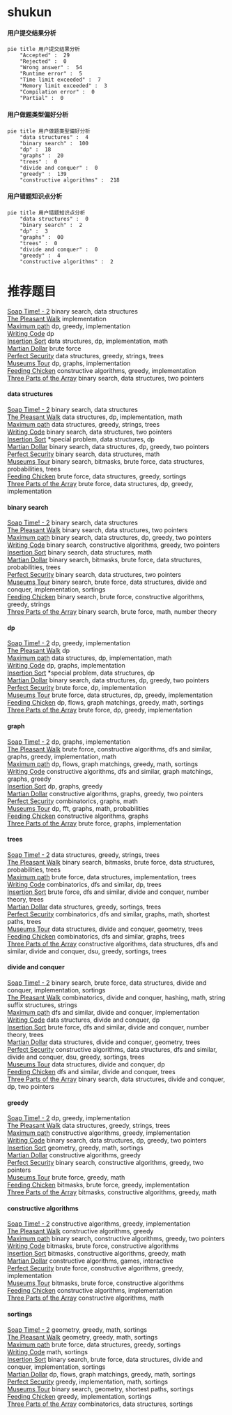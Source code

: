 # shukun
<!-- tabs:start -->
#### **用户提交结果分析**

```mermaid
pie title 用户提交结果分析
    "Accepted" :  29
    "Rejected" :  0
    "Wrong answer" :  54
    "Runtime error" :  5
    "Time limit exceeded" :  7
    "Memory limit exceeded" :  3
    "Compilation error" :  0
    "Partial" :  0
```
#### **用户做题类型偏好分析**

```mermaid
pie title 用户做题类型偏好分析
    "data structures" :  4
    "binary search" :  100
    "dp" :  18
    "graphs" :  20
    "trees" :  0
    "divide and conquer" :  0
    "greedy" :  139
    "constructive algorithms" :  218
```
#### **用户错题知识点分析**

```mermaid
pie title 用户错题知识点分析
    "data structures" :  0
    "binary search" :  2
    "dp" :  3
    "graphs" :  00
    "trees" :  0
    "divide and conquer" :  0
    "greedy" :  4
    "constructive algorithms" :  2
```
<!-- tabs:end -->
# 推荐题目
[Soap Time! - 2](http://codeforces.com/problemset/problem/185/E)		binary search,
                        data structures		  
[The Pleasant Walk](http://codeforces.com/problemset/problem/1090/M)		implementation		  
[Maximum path](http://codeforces.com/problemset/problem/762/D)		dp,
                        greedy,
                        implementation		  
[Writing Code](https://codeforces.com/contest/544/problem/C)		dp		  
[Insertion Sort](http://codeforces.com/problemset/problem/362/C)		data structures,
                        dp,
                        implementation,
                        math		  
[Martian Dollar](http://codeforces.com/problemset/problem/41/B)		brute force		  
[Perfect Security](http://codeforces.com/problemset/problem/923/C)		data structures,
                        greedy,
                        strings,
                        trees		  
[Museums Tour](http://codeforces.com/problemset/problem/1137/C)		dp,
                        graphs,
                        implementation		  
[Feeding Chicken](http://codeforces.com/problemset/problem/1254/A)		constructive algorithms,
                        greedy,
                        implementation		  
[Three Parts of the Array](http://codeforces.com/problemset/problem/1006/C)		binary search,
                        data structures,
                        two pointers		  
<!-- tabs:start -->
#### **data structures**
[Soap Time! - 2](http://codeforces.com/problemset/problem/185/E)		binary search,
                        data structures		  
[The Pleasant Walk](http://codeforces.com/problemset/problem/362/C)		data structures,
                        dp,
                        implementation,
                        math		  
[Maximum path](http://codeforces.com/problemset/problem/923/C)		data structures,
                        greedy,
                        strings,
                        trees		  
[Writing Code](http://codeforces.com/problemset/problem/1006/C)		binary search,
                        data structures,
                        two pointers		  
[Insertion Sort](http://codeforces.com/problemset/problem/1488/E)		*special problem,
                        data structures,
                        dp		  
[Martian Dollar](http://codeforces.com/problemset/problem/1492/C)		binary search,
                        data structures,
                        dp,
                        greedy,
                        two pointers		  
[Perfect Security](http://codeforces.com/problemset/problem/1490/G)		binary search,
                        data structures,
                        math		  
[Museums Tour](http://codeforces.com/problemset/problem/1479/D)		binary search,
                        bitmasks,
                        brute force,
                        data structures,
                        probabilities,
                        trees		  
[Feeding Chicken](http://codeforces.com/problemset/problem/1497/A)		brute force,
                        data structures,
                        greedy,
                        sortings		  
[Three Parts of the Array](http://codeforces.com/problemset/problem/1491/C)		brute force,
                        data structures,
                        dp,
                        greedy,
                        implementation		  
#### **binary search**
[Soap Time! - 2](http://codeforces.com/problemset/problem/185/E)		binary search,
                        data structures		  
[The Pleasant Walk](http://codeforces.com/problemset/problem/1006/C)		binary search,
                        data structures,
                        two pointers		  
[Maximum path](http://codeforces.com/problemset/problem/1492/C)		binary search,
                        data structures,
                        dp,
                        greedy,
                        two pointers		  
[Writing Code](http://codeforces.com/problemset/problem/1463/D)		binary search,
                        constructive algorithms,
                        greedy,
                        two pointers		  
[Insertion Sort](http://codeforces.com/problemset/problem/1490/G)		binary search,
                        data structures,
                        math		  
[Martian Dollar](http://codeforces.com/problemset/problem/1479/D)		binary search,
                        bitmasks,
                        brute force,
                        data structures,
                        probabilities,
                        trees		  
[Perfect Security](http://codeforces.com/problemset/problem/1436/E)		binary search,
                        data structures,
                        two pointers		  
[Museums Tour](http://codeforces.com/problemset/problem/1461/D)		binary search,
                        brute force,
                        data structures,
                        divide and conquer,
                        implementation,
                        sortings		  
[Feeding Chicken](http://codeforces.com/problemset/problem/1493/C)		binary search,
                        brute force,
                        constructive algorithms,
                        greedy,
                        strings		  
[Three Parts of the Array](http://codeforces.com/problemset/problem/1487/D)		binary search,
                        brute force,
                        math,
                        number theory		  
#### **dp**
[Soap Time! - 2](http://codeforces.com/problemset/problem/762/D)		dp,
                        greedy,
                        implementation		  
[The Pleasant Walk](https://codeforces.com/contest/544/problem/C)		dp		  
[Maximum path](http://codeforces.com/problemset/problem/362/C)		data structures,
                        dp,
                        implementation,
                        math		  
[Writing Code](http://codeforces.com/problemset/problem/1137/C)		dp,
                        graphs,
                        implementation		  
[Insertion Sort](http://codeforces.com/problemset/problem/1488/E)		*special problem,
                        data structures,
                        dp		  
[Martian Dollar](http://codeforces.com/problemset/problem/1492/C)		binary search,
                        data structures,
                        dp,
                        greedy,
                        two pointers		  
[Perfect Security](https://codeforces.com/contest/1457/problem/C)		brute force,
                        dp,
                        implementation		  
[Museums Tour](http://codeforces.com/problemset/problem/1491/C)		brute force,
                        data structures,
                        dp,
                        greedy,
                        implementation		  
[Feeding Chicken](http://codeforces.com/problemset/problem/1437/C)		dp,
                        flows,
                        graph matchings,
                        greedy,
                        math,
                        sortings		  
[Three Parts of the Array](http://codeforces.com/problemset/problem/1499/B)		brute force,
                        dp,
                        greedy,
                        implementation		  
#### **graph**
[Soap Time! - 2](http://codeforces.com/problemset/problem/1137/C)		dp,
                        graphs,
                        implementation		  
[The Pleasant Walk](http://codeforces.com/problemset/problem/1487/C)		brute force,
                        constructive algorithms,
                        dfs and similar,
                        graphs,
                        greedy,
                        implementation,
                        math		  
[Maximum path](http://codeforces.com/problemset/problem/1437/C)		dp,
                        flows,
                        graph matchings,
                        greedy,
                        math,
                        sortings		  
[Writing Code](http://codeforces.com/problemset/problem/1470/D)		constructive algorithms,
                        dfs and similar,
                        graph matchings,
                        graphs,
                        greedy		  
[Insertion Sort](http://codeforces.com/problemset/problem/1476/C)		dp,
                        graphs,
                        greedy		  
[Martian Dollar](http://codeforces.com/problemset/problem/1304/D)		constructive algorithms,
                        graphs,
                        greedy,
                        two pointers		  
[Perfect Security](http://codeforces.com/problemset/problem/1475/C)		combinatorics,
                        graphs,
                        math		  
[Museums Tour](http://codeforces.com/problemset/problem/553/E)		dp,
                        fft,
                        graphs,
                        math,
                        probabilities		  
[Feeding Chicken](http://codeforces.com/problemset/problem/1495/C)		constructive algorithms,
                        graphs		  
[Three Parts of the Array](http://codeforces.com/problemset/problem/1510/K)		brute force,
                        graphs,
                        implementation		  
#### **trees**
[Soap Time! - 2](http://codeforces.com/problemset/problem/923/C)		data structures,
                        greedy,
                        strings,
                        trees		  
[The Pleasant Walk](http://codeforces.com/problemset/problem/1479/D)		binary search,
                        bitmasks,
                        brute force,
                        data structures,
                        probabilities,
                        trees		  
[Maximum path](http://codeforces.com/problemset/problem/1511/C)		brute force,
                        data structures,
                        implementation,
                        trees		  
[Writing Code](http://codeforces.com/problemset/problem/1499/F)		combinatorics,
                        dfs and similar,
                        dp,
                        trees		  
[Insertion Sort](http://codeforces.com/problemset/problem/1491/E)		brute force,
                        dfs and similar,
                        divide and conquer,
                        number theory,
                        trees		  
[Martian Dollar](http://codeforces.com/problemset/problem/1466/D)		data structures,
                        greedy,
                        sortings,
                        trees		  
[Perfect Security](http://codeforces.com/problemset/problem/1495/D)		combinatorics,
                        dfs and similar,
                        graphs,
                        math,
                        shortest paths,
                        trees		  
[Museums Tour](http://codeforces.com/problemset/problem/1303/G)		data structures,
                        divide and conquer,
                        geometry,
                        trees		  
[Feeding Chicken](http://codeforces.com/problemset/problem/1454/E)		combinatorics,
                        dfs and similar,
                        graphs,
                        trees		  
[Three Parts of the Array](http://codeforces.com/problemset/problem/1494/D)		constructive algorithms,
                        data structures,
                        dfs and similar,
                        divide and conquer,
                        dsu,
                        greedy,
                        sortings,
                        trees		  
#### **divide and conquer**
[Soap Time! - 2](http://codeforces.com/problemset/problem/1461/D)		binary search,
                        brute force,
                        data structures,
                        divide and conquer,
                        implementation,
                        sortings		  
[The Pleasant Walk](http://codeforces.com/problemset/problem/1466/G)		combinatorics,
                        divide and conquer,
                        hashing,
                        math,
                        string suffix structures,
                        strings		  
[Maximum path](http://codeforces.com/problemset/problem/1490/D)		dfs and similar,
                        divide and conquer,
                        implementation		  
[Writing Code](https://codeforces.com/contest/1483/problem/C)		data structures,
                        divide and conquer,
                        dp		  
[Insertion Sort](http://codeforces.com/problemset/problem/1491/E)		brute force,
                        dfs and similar,
                        divide and conquer,
                        number theory,
                        trees		  
[Martian Dollar](http://codeforces.com/problemset/problem/1303/G)		data structures,
                        divide and conquer,
                        geometry,
                        trees		  
[Perfect Security](http://codeforces.com/problemset/problem/1494/D)		constructive algorithms,
                        data structures,
                        dfs and similar,
                        divide and conquer,
                        dsu,
                        greedy,
                        sortings,
                        trees		  
[Museums Tour](http://codeforces.com/problemset/problem/1482/E)		data structures,
                        divide and conquer,
                        dp		  
[Feeding Chicken](http://codeforces.com/problemset/problem/566/C)		dfs and similar,
                        divide and conquer,
                        trees		  
[Three Parts of the Array](http://codeforces.com/problemset/problem/1428/F)		binary search,
                        data structures,
                        divide and conquer,
                        dp,
                        two pointers		  
#### **greedy**
[Soap Time! - 2](http://codeforces.com/problemset/problem/762/D)		dp,
                        greedy,
                        implementation		  
[The Pleasant Walk](http://codeforces.com/problemset/problem/923/C)		data structures,
                        greedy,
                        strings,
                        trees		  
[Maximum path](http://codeforces.com/problemset/problem/1254/A)		constructive algorithms,
                        greedy,
                        implementation		  
[Writing Code](http://codeforces.com/problemset/problem/1492/C)		binary search,
                        data structures,
                        dp,
                        greedy,
                        two pointers		  
[Insertion Sort](https://codeforces.com/contest/1496/problem/C)		geometry,
                        greedy,
                        math,
                        sortings		  
[Martian Dollar](http://codeforces.com/problemset/problem/1493/A)		constructive algorithms,
                        greedy		  
[Perfect Security](http://codeforces.com/problemset/problem/1463/D)		binary search,
                        constructive algorithms,
                        greedy,
                        two pointers		  
[Museums Tour](http://codeforces.com/problemset/problem/1462/C)		brute force,
                        greedy,
                        math		  
[Feeding Chicken](http://codeforces.com/problemset/problem/1494/B)		bitmasks,
                        brute force,
                        greedy,
                        implementation		  
[Three Parts of the Array](http://codeforces.com/problemset/problem/1492/D)		bitmasks,
                        constructive algorithms,
                        greedy,
                        math		  
#### **constructive algorithms**
[Soap Time! - 2](http://codeforces.com/problemset/problem/1254/A)		constructive algorithms,
                        greedy,
                        implementation		  
[The Pleasant Walk](http://codeforces.com/problemset/problem/1493/A)		constructive algorithms,
                        greedy		  
[Maximum path](http://codeforces.com/problemset/problem/1463/D)		binary search,
                        constructive algorithms,
                        greedy,
                        two pointers		  
[Writing Code](https://codeforces.com/contest/1456/problem/B)		bitmasks,
                        brute force,
                        constructive algorithms		  
[Insertion Sort](http://codeforces.com/problemset/problem/1492/D)		bitmasks,
                        constructive algorithms,
                        greedy,
                        math		  
[Martian Dollar](https://codeforces.com/contest/1504/problem/D)		constructive algorithms,
                        games,
                        interactive		  
[Perfect Security](https://codeforces.com/contest/1483/problem/A)		brute force,
                        constructive algorithms,
                        greedy,
                        implementation		  
[Museums Tour](https://codeforces.com/contest/1457/problem/D)		bitmasks,
                        brute force,
                        constructive algorithms		  
[Feeding Chicken](http://codeforces.com/problemset/problem/1513/A)		constructive algorithms,
                        implementation		  
[Three Parts of the Array](http://codeforces.com/problemset/problem/1473/C)		constructive algorithms,
                        math		  
#### **sortings**
[Soap Time! - 2](https://codeforces.com/contest/1496/problem/C)		geometry,
                        greedy,
                        math,
                        sortings		  
[The Pleasant Walk](http://codeforces.com/problemset/problem/1495/A)		geometry,
                        greedy,
                        math,
                        sortings		  
[Maximum path](http://codeforces.com/problemset/problem/1497/A)		brute force,
                        data structures,
                        greedy,
                        sortings		  
[Writing Code](http://codeforces.com/problemset/problem/1427/A)		math,
                        sortings		  
[Insertion Sort](http://codeforces.com/problemset/problem/1461/D)		binary search,
                        brute force,
                        data structures,
                        divide and conquer,
                        implementation,
                        sortings		  
[Martian Dollar](http://codeforces.com/problemset/problem/1437/C)		dp,
                        flows,
                        graph matchings,
                        greedy,
                        math,
                        sortings		  
[Perfect Security](http://codeforces.com/problemset/problem/1473/A)		greedy,
                        implementation,
                        math,
                        sortings		  
[Museums Tour](http://codeforces.com/problemset/problem/1486/B)		binary search,
                        geometry,
                        shortest paths,
                        sortings		  
[Feeding Chicken](http://codeforces.com/problemset/problem/1480/B)		greedy,
                        implementation,
                        sortings		  
[Three Parts of the Array](http://codeforces.com/problemset/problem/1420/D)		combinatorics,
                        data structures,
                        sortings		  
<!-- tabs:end -->
